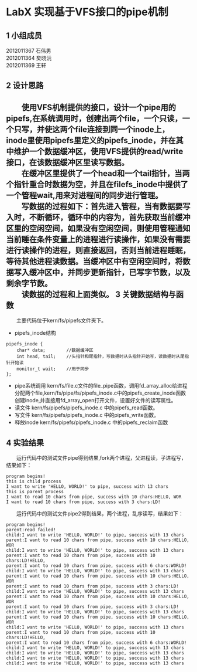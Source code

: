 LabX 实现基于VFS接口的pipe机制
===
1 小组成员
---
2012011367 石伟男  
2012011364 矣晓沅  
2012011369 王轩  

2 设计思路
---
　　使用VFS机制提供的接口，设计一个pipe用的pipefs,在系统调用时，创建出两个file，一个只读，一个只写，并使这两个file连接到同一个inode上，inode里使用pipefs里定义的pipefs_inode，并在其中维护一个数据缓冲区，使用VFS提供的read/write接口，在该数据缓冲区里读写数据。  
　　在缓冲区里提供了一个head和一个tail指针，当两个指针重合时数据为空，并且在filefs_inode中提供了一个管程wait,用来对进程间的同步进行管理。  
　　写数据的过程如下：首先进入管程，当有数据要写入时，不断循环，循环中的内容为，首先获取当前缓冲区里的空闲空间，如果没有空闲空间，则使用管程通知当前睡在条件变量上的进程进行读操作，如果没有需要进行读操作的进程，则直接返回，否则当前进程睡眠，等待其他进程读数据。当缓冲区中有空闲空间时，将数据写入缓冲区中，并同步更新指针，已写字节数，以及剩余字节数。  
　　读数据的过程和上面类似。
3 关键数据结构与函数
---
　　主要代码位于kern/fs/pipefs文件夹下。
+ pipefs_inode结构  
```
pipefs_inode {  
    char* data;        //数据缓冲区  
    int head, tail;    //头指针和尾指针，写数据时从头指针开始写，读数据时从尾指针开始读  
    monitor_t wait;    //用于同步  
};
```
+ pipe系统调用 kern/fs/file.c文件的file_pipe函数，调用fd_array_alloc给进程分配两个file,kern/fs/pipe/fs/pipefs_inode.c中的pipefs_create_inode函数创建inode,并直接用fd_array_open打开文件，设置好文件的读写属性。
+ 读文件 kern/fs/pipefs/pipefs_inode.c 中的pipefs_read函数。
+ 写文件 kern/fs/pipefs/pipefs_inode.c 中的pipefs_write函数。
+ 释放inode kern/fs/pipefs/pipefs_inode.c 中的pipefs_reclaim函数

4 实验结果
---
　　运行代码中的测试文件pipe得到结果,fork两个进程，父进程读，子进程写，结果如下：
```
program begins!
this is child process
I want to write 'HELLO, WORLD!' to pipe, success with 13 chars
this is parent process
I want to read 10 chars from pipe, success with 10 chars:HELLO, WOR
I want to read 10 chars from pipe, success with 3 chars:LD!
```
　　运行代码中的测试文件pipe2得到结果，两个进程，乱序读写，结果如下：
```
program begins!
parent:read failed!
child:I want to write 'HELLO, WORLD!' to pipe, success with 13 chars
parent:I want to read 10 chars from pipe, success with 10 chars:HELLO, WOR
child:I want to write 'HELLO, WORLD!' to pipe, success with 13 chars
parent:I want to read 10 chars from pipe, success with 10 chars:LD!HELLO, 
parent:I want to read 10 chars from pipe, success with 6 chars:WORLD!
child:I want to write 'HELLO, WORLD!' to pipe, success with 13 chars
parent:I want to read 10 chars from pipe, success with 10 chars:HELLO, WOR
parent:I want to read 10 chars from pipe, success with 3 chars:LD!
child:I want to write 'HELLO, WORLD!' to pipe, success with 13 chars
parent:I want to read 10 chars from pipe, success with 10 chars:HELLO, WOR
parent:I want to read 10 chars from pipe, success with 3 chars:LD!
child:I want to write 'HELLO, WORLD!' to pipe, success with 13 chars
parent:I want to read 10 chars from pipe, success with 10 chars:HELLO, WOR
child:I want to write 'HELLO, WORLD!' to pipe, success with 13 chars
parent:I want to read 10 chars from pipe, success with 10 chars:LD!HELLO, 
parent:I want to read 10 chars from pipe, success with 6 chars:WORLD!
child:I want to write 'HELLO, WORLD!' to pipe, success with 13 chars
child:I want to write 'HELLO, WORLD!' to pipe, success with 13 chars
child:I want to write 'HELLO, WORLD!' to pipe, success with 13 chars
child:I want to write 'HELLO, WORLD!' to pipe, success with 13 chars
```

